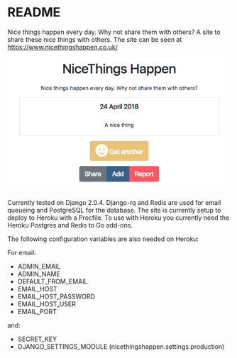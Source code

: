 # README

Nice things happen every day. Why not share them with others? A site to share these nice things with others. The site can be seen at https://www.nicethingshappen.co.uk/

![Alt text](site.png?raw=true "site")

Currently tested on Django 2.0.4. Django-rq and Redis are used for email queueing and PostgreSQL for the database. The site is currently setup to deploy to Heroku with a Procfile. To use with Heroku you currently need the Heroku Postgres and Redis to Go add-ons. 

The following configuration variables are also needed on Heroku:

For email:
* ADMIN_EMAIL
* ADMIN_NAME
* DEFAULT_FROM_EMAIL
* EMAIL_HOST
* EMAIL_HOST_PASSWORD
* EMAIL_HOST_USER
* EMAIL_PORT

and:
* SECRET_KEY
* DJANGO_SETTINGS_MODULE (nicethingshappen.settings.production)

